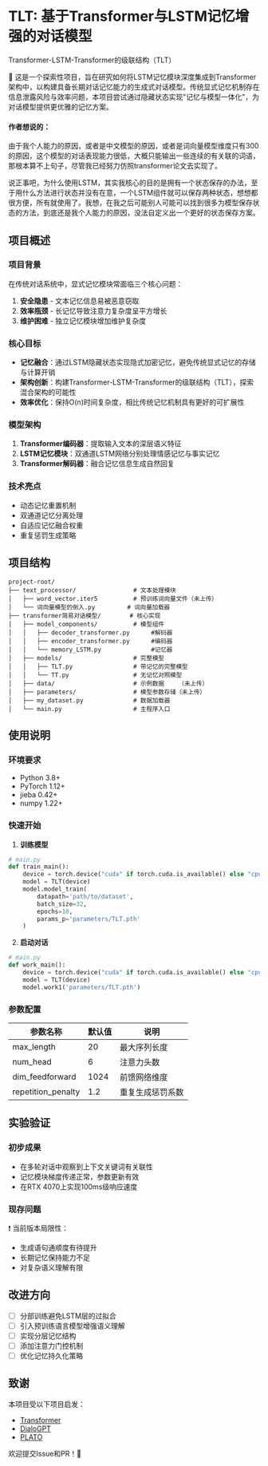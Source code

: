 # TLT: 基于Transformer与LSTM记忆增强的对话模型

Transformer-LSTM-Transformer的级联结构（TLT）

👋 这是一个探索性项目，旨在研究如何将LSTM记忆模块深度集成到Transformer架构中，以构建具备长期对话记忆能力的生成式对话模型。传统显式记忆机制存在信息泄露风险与效率问题，本项目尝试通过隐藏状态实现"记忆与模型一体化"，为对话模型提供更优雅的记忆方案。

#### 作者想说的：
由于我个人能力的原因，或者是中文模型的原因，或者是词向量模型维度只有300的原因，这个模型的对话表现能力很低，大概只能输出一些连续的有关联的词语，那根本算不上句子，尽管我已经努力仿照transformer论文去实现了。

说正事吧，为什么使用LSTM，其实我核心的目的是拥有一个状态保存的办法，至于用什么方法进行状态并没有在意，一个LSTM组件就可以保存两种状态，想想都很方便，所有就使用了。我想，在我之后可能别人可能可以找到很多为模型保存状态的方法，到底还是我个人能力的原因，没法自定义出一个更好的状态保存方案。



## 项目概述

### 项目背景

在传统对话系统中，显式记忆模块常面临三个核心问题：
1. **安全隐患** - 文本记忆信息易被恶意窃取
2. **效率瓶颈** - 长记忆导致注意力复杂度呈平方增长
3. **维护困难** - 独立记忆模块增加维护复杂度

### 核心目标
- **记忆融合**：通过LSTM隐藏状态实现隐式加密记忆，避免传统显式记忆的存储与计算开销
- **架构创新**：构建Transformer-LSTM-Transformer的级联结构（TLT），探索混合架构的可能性
- **效率优化**：保持O(n)时间复杂度，相比传统记忆机制具有更好的可扩展性

### 模型架构

1. **Transformer编码器**：提取输入文本的深层语义特征
2. **LSTM记忆模块**：双通道LSTM网络分别处理情感记忆与事实记忆
3. **Transformer解码器**：融合记忆信息生成自然回复

### 技术亮点
- 动态记忆重置机制
- 双通道记忆分离处理
- 自适应记忆融合权重
- 重复惩罚生成策略

## 项目结构
```
project-root/
├── text_processor/                # 文本处理模块
│   ├── word_vector.iter5          # 预训练词向量文件（未上传）
│   └── 词向量模型的倒入.py         # 词向量加载器
├── transformer简易对话模型/        # 核心实现
│   ├── model_components/          # 模型组件
│   │   ├── decoder_transformer.py      #解码器
│   │   ├── encoder_transformer.py      #编码器
│   │   └── memory_LSTM.py              #记忆器
│   ├── models/                    # 完整模型
│   │   ├── TLT.py                 # 带记忆的完整模型
│   │   └── TT.py                  # 无记忆对照模型
│   ├── data/                      # 示例数据    （未上传）
│   ├── parameters/                # 模型参数存储（未上传）
│   ├── my_dataset.py              # 数据加载器
│   └── main.py                    # 主程序入口
```

## 使用说明

### 环境要求
- Python 3.8+
- PyTorch 1.12+
- jieba 0.42+
- numpy 1.22+

### 快速开始
1. **训练模型**
```python
# main.py
def train_main():
    device = torch.device("cuda" if torch.cuda.is_available() else "cpu")
    model = TLT(device)
    model.model_train(
        datapath='path/to/dataset',
        batch_size=32,
        epochs=10,
        params_p='parameters/TLT.pth'
    )
```

2. **启动对话**
```python
# main.py
def work_main():
    device = torch.device("cuda" if torch.cuda.is_available() else "cpu")
    model = TLT(device)
    model.work1('parameters/TLT.pth')
```

### 参数配置
| 参数名称          | 默认值   | 说明                     |
|-------------------|---------|--------------------------|
| max_length        | 20      | 最大序列长度             |
| num_head          | 6       | 注意力头数               |
| dim_feedforward   | 1024    | 前馈网络维度             |
| repetition_penalty| 1.2     | 重复生成惩罚系数         |

## 实验验证

### 初步成果
- 在多轮对话中观察到上下文关键词有关联性
- 记忆模块梯度传递正常，参数更新有效
- 在RTX 4070上实现100ms级响应速度

### 现存问题
❗ 当前版本局限性：
- 生成语句通顺度有待提升
- 长期记忆保持能力不足
- 对复杂语义理解有限

## 改进方向
- [ ] 分部训练避免LSTM层的过拟合
- [ ] 引入预训练语言模型增强语义理解
- [ ] 实现分层记忆结构
- [ ] 添加注意力门控机制
- [ ] 优化记忆持久化策略

## 致谢
本项目受以下项目启发：
- [Transformer](https://arxiv.org/abs/1706.03762)
- [DialoGPT](https://github.com/microsoft/DialoGPT)
- [PLATO](https://arxiv.org/abs/1910.07931)

欢迎提交Issue和PR！🤝
